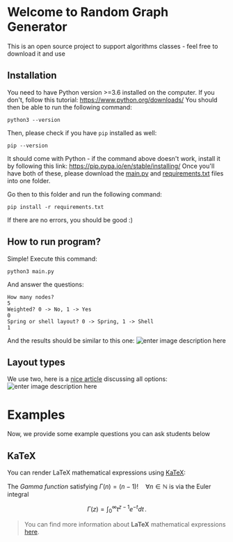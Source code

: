 # Welcome to Random Graph Generator

This is an open source project to support algorithms classes - feel free to download it and use

## Installation
You need to have Python version >=3.6 installed on the computer. If you don't, follow this tutorial:
https://www.python.org/downloads/
You should then be able to run the following command:

    python3 --version

Then, please check if you have `pip` installed as well:

    pip --version

It should come with Python - if the command above doesn't work, install it by following this link:
https://pip.pypa.io/en/stable/installing/
Once you'll have both of these, please download the [main.py](https://raw.githubusercontent.com/BCIT-SoCAS/graphGenerator/main/main.py) and [requirements.txt](https://raw.githubusercontent.com/BCIT-SoCAS/graphGenerator/main/requirements.txt) files into one folder.

Go then to this folder and run the following command:

    pip install -r requirements.txt

If there are no errors, you should be good :)

## How to run program?

Simple! Execute this command:

    python3 main.py

And answer the questions:

    How many nodes?
    5
    Weighted? 0 -> No, 1 -> Yes
    0
    Spring or shell layout? 0 -> Spring, 1 -> Shell
    1

And the results should be similar to this one:
![enter image description here](https://i.ibb.co/P4fHHNY/random-graph.png)


## Layout types

We use two, here is a [nice article](https://towardsdatascience.com/customizing-networkx-graphs-f80b4e69bedf) discussing all options:
![enter image description here](https://miro.medium.com/max/1400/1*1oMFO4lkf1nE6_8WK30W-A.png)


# Examples

Now, we provide some example questions you can ask students below

## KaTeX

You can render LaTeX mathematical expressions using [KaTeX](https://khan.github.io/KaTeX/):

The *Gamma function* satisfying $\Gamma(n) = (n-1)!\quad\forall n\in\mathbb N$ is via the Euler integral

$$
\Gamma(z) = \int_0^\infty t^{z-1}e^{-t}dt\,.
$$

> You can find more information about **LaTeX** mathematical expressions [here](http://meta.math.stackexchange.com/questions/5020/mathjax-basic-tutorial-and-quick-reference).


